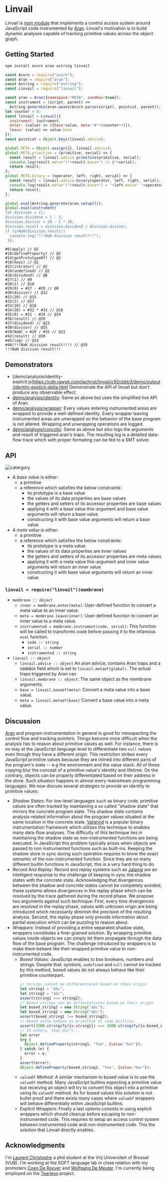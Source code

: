 # Linvail

Linvail is [npm module](https://www.npmjs.com/linvail) that implements a control access system around JavaScript code instrumented by [Aran](https://github.com/lachrist/aran).
Linvail's motivation is to build dynamic analyses capable of tracking primitive values across the object graph.

## Getting Started

```sh
npm install acorn aran astring linvail 
```

```js
const Acorn = require("acorn");
const Aran = require("aran");
const Astring = require("astring");
const Linvail = require("linvail");

const aran = Aran({namespace:"META", sandbox:true});
const instrument = (script, parent) =>
  Astring.generate(aran.weave(Acorn.parse(script), pointcut, parent));
let counter = 0;
const linvail = Linvail({
  instrument: instrument,
  enter: (value) => ({base:value, meta:"#"+(counter++)}),
  leave: (value) => value.base
});
const pointcut = Object.keys(linvail.advice);

global.META = Object.assign({}, linvail.advice);
global.META.primitive = (primitive, serial) => {
  const result = linvail.advice.primitive(primitive, serial);
  console.log(result.meta+"("+result.base+") // @"+serial);
  return result;
};
global.META.binary = (operator, left, right, serial) => {
  const result = linvail.advice.binary(operator, left, right, serial);
  console.log(result.meta+"("+result.base+") = "+left.meta+" "+operator+" "+right.meta+" // @"+serial);
  return result;
};

global.eval(Astring.generate(aran.setup()));
global.eval(instrument(`
let division = {};
division.dividend = 1 - 1;
division.divisor = 20 - 2 * 10;
division.result = division.dividend / division.divisor;
if (isNaN(division.result))
  console.log("!!!NaN division result!!!");
`));
```

```
#6(apply) // @2
#10(defineProperty) // @2
#14(getPrototypeOf) // @2
#18(keys) // @2
#22(iterator) // @2
#24(undefined) // @2
#26(dividend) // @6
#27(1) // @9
#28(1) // @10
#29(0) = #27 - #28 // @8
#30(divisor) // @12
#31(20) // @15
#32(2) // @17
#33(10) // @18
#34(20) = #32 * #33 // @16
#35(0) = #31 - #34 // @14
#36(result) // @20
#37(dividend) // @23
#38(divisor) // @25
#39(NaN) = #29 / #35 // @22
#42(result) // @30
#45(log) // @33
#46(!!!NaN division result!!!) // @35
!!!NaN division result!!!
```

## Demonstrators

* [demo/analysis/identity-explicit.js]https://cdn.rawgit.com/lachrist/linvail/c92cbbb3/demo/output/identity-explicit-delta.html
  Demonstrate the API of linvail but don't produce any observable effect.
* [demo/analysis/identity](https://cdn.rawgit.com/lachrist/linvail/c92cbbb3/demo/output/identity-delta.html):
  Same as above but uses the simplified live API of Aran.
* [demo/analysis/wrapper](https://cdn.rawgit.com/lachrist/linvail/c92cbbb3/demo/output/wrapper-delta.html):
  Every values entering instrumented areas are wrapped to provide a well-defined identity.
  Every wrapper leaving instrumented areas are unwrapped so the behavior of the base program is not altered.
  Wrapping and unwrapping operations are logged.
* [demo/analysis/concolic](https://cdn.rawgit.com/lachrist/linvail/c92cbbb3/demo/output/concolic-delta.html):
  Same as above but also logs the arguments and result of triggered aran's traps.
  The resulting log is a detailed data-flow trace which with proper formating can be fed to a SMT solver.

## API

![catergory](img/category.png)

* A *base value* is either:
  * a primitive
  * a reference which satisfies the below constraints:
    * its prototype is a base value
    * the values of its data properties are base values
    * the getters and setters of its accessor properties are base values
    * applying it with a base value this-argument and base value arguments will return a base value
    * constructing it with base value arguments will return a base value
* A *meta value* is either:
  * a primitive
  * a reference which satisfies the below constraints:
    * its prototype is a meta value.
    * the values of its data properties are inner values
    * the getters and setters of its accessor properties are meta values
    * applying it with a meta value this-argument and inner value arguments will return an inner value
    * constructing it with base value arguments will return an inner value

### `linvail = require("linvail")(membrane)`

* `membrane :: object`
  * `inner = membrane.enter(meta)`:
  User-defined function to convert a meta value to an inner value.
  * `meta = membrane.leave(inner)`:
  User-defined function to convert an inner value to a meta value.
  * `instrumented = membrane.instrument(code, serial)`:
  This function will be called to transforms code before passing it to the infamous `eval` function.
    * `code :: string`
    * `serial :: number`
    * `instrumented :: string`
* `linvail :: object`
  * `linvail.advice :: object`
  An aran advice, contains Aran traps and a `SANDBOX` field which is set to `linvail.metaof(global)`.
  The actual traps triggered by Aran can 
  * `linvail.membrane :: object`:
  The same object as the membrane arguments.
  * `base = linvail.baseof(meta)`:
  Convert a meta value into a base value.
  * `meta = linvail.metaof(base)`
  Convert a base value into a meta value.

## Discussion

[Aran](https://github.com/lachrist/aran) and program instrumentation in general is good for introspecting the control flow and tracking pointers.
Things become more difficult when the analysis has to reason about primitive values as well.
For instance, there is no way at the JavaScript language level to differentiate two `null` values even though they have a different origin.
This restriction strikes every JavaScript primitive values because they are inlined into different parts of the program's state -- e.g the environment and the value stack.
All of these copying blur the concept of a primitive value's identity and lifetime.
On the contrary, objects can be properly differentiated based on their address in the store.
Such situation happens in almost every mainstream programming languages.
We now discuss several strategies to provide an identity to primitive values:
* *Shadow States*:
  For low-level languages such as binary code, primitive values are often tracked by maintaining a so called "shadow state" that mirrors the concrete program state.
  This shadow state contains analysis-related information about the program values situated at the same location in the concrete state. 
  [Valgrind](http://valgrind.org/) is a popular binary instrumentation framework which utilizes this technique to enables many data-flow analyses.
  The difficulty of this technique lies in maintaining the shadow state as non-instrumented functions are being executed.
  In JavaScript this problem typically arises when objects are passed to non instrumented functions such as built-ins.
  Keeping the shadow store in sync during such operation requires to know the exact semantic of the non-instrumented function. 
  Since they are so many different builtin functions in JavaScript, this is a very hard thing to do.
* *Record And Replay*:
  Record and replay systems such as [Jalangi](https://github.com/SRA-SiliconValley/jalangi) are an intelligent response to the challenge of keeping in sync the shadow states with the concrete state.
  Acknowledging that divergences between the shadow and concrete states cannot be completely avoided, these systems allows divergences in the replay phase which can be resolved by the trace gathered during the record phase.
  We propose two arguments against such technique:
  First, every time divergences are resolved in the replay phase, values with unknown origin are being introduced which necessarily diminish the precision of the resulting analysis.
  Second, the replay phase only provide information about partial execution which can be puzzling to reason about.
* *Wrappers*:
  Instead of providing a entire separated shadow state, wrappers constitutes a finer grained solution.
  By wrapping primitive values inside objects we can simply let them propagate through the data flow of the base program.
  The challenge introduced by wrappers is to make them behave like their wrapped primitive value to non-instrumented code.
  * *Boxed Values*:
    JavaScript enables to box booleans, numbers and strings.
    Despite that: symbols, `undefined` and `null` cannot be tracked by this method, boxed values do not always behave like their primitive counterpart.    
    ```js
    // Strings cannot be differentiated based on their origin
    let string1 = "abc";
    let string2 = "abc";
    assert(string1 === string2);
    // Boxed strings can be differentiated based on their origin
    let boxed_string1 = new String("abc");
    let boxed_string2 = new String("abc");
    assert(boxed_string1 !== boxed_string2);
    // Boxed value behave as primitive in some builtins: 
    assert(JSON.stringify({a:string1}) === JSON.stringify({a:boxed_string1}));
    // In others, they don't...
    let error
    try {
      Object.defineProperty(string1, "foo", {value:"bar"});
    } catch (e) {
      error = e;
    }
    assert(error);
    Object.defineProperty(boxed_string1, "foo", {value:"bar"});
    ```
  * *`valueOf` Method*:
    A similar mechanism to boxed value is to use the `valueOf` method.
    Many JavaScript builtins expecting a primitive value but receiving an object will try to convert this object into a primitive using its `valueOf` method.
    As for boxed values this solution is not bullet proof and there exists many cases where `valueOf` wrappers will behave differentially within JavaScirpt builtins.
  * *Explicit Wrappers*:
    Finally a last options consists in using explicit wrappers which should cleanup before escaping to non-instrumented code.
    This requires to setup an access control system between instrumented code and non-instrumented code.
    This the solution that Linvail directly enables.

## Acknowledgments

I'm [Laurent Christophe](http://soft.vub.ac.be/soft/members/lachrist) a phd student at the Vrij Universiteit of Brussel (VUB).
I'm working at the SOFT language lab in close relation with my promoters [Coen De Roover](http://soft.vub.ac.be/soft/members/cderoove) and [Wolfgang De Meuter](http://soft.vub.ac.be/soft/members/wdmeuter).
I'm currently being employed on the [Tearless](http://soft.vub.ac.be/tearless/pages/index.html) project.

<!-- 
1. **Debugging NaN appearances**
  In this first example, we want to provide an analysis which tracks the origin of `NaN` (not-a-number) values.
  The problem with `NaN` values is that they can easily propagate as the program is executed such that detecting the original cause of a `NaN` appearance is often tedious for large programs.
  Consider the program below which alerts "Your age is: NaN".
  ```js
  var year = Number(document.getElementById("bdate").avlue);
  // many lines with many unrelated NaNs appearances
  alert("Your age is: " + (2016 - year));
  ```
  Simply printing every appearance of `NaN` values runs under the risk of overwhelming the programmer with unrelated `NaN` appearances.
  We would like to know only of the `NaN` that caused the alert to display an buggy message.
  It is therefore crucial to differentiate `NaN` values which cannot be done at the JavaScript language level.

2. **Taint analysis**
  Taint analysis consists in marking -- or *tainting* -- values coming from predefined source of information and preventing them from flowing through predefined sinks of information.
  As tainted values are manipulated through the program, the taint should be properly propagated to dependent values. 
  ```js
  var password = document.getElementById("password"); // predefined source
  var secret = password.value; // tainted string
  var secrets = secret.split(""); // array of tainted characters
  sendToShadyThirdPartyServer(secrets); // predefined sink
  ```
  Lets suppose that the password was `"trustno1"`.
  N.B. strings are primitive values in JavaScript.
  After splitting this string to characters we cannot simply taint all string being `"t"`, `"r"`, `"u"`, `"s"`, `"t"`, "`n`", "`o`", `"1"`.
  This would lead to serious over-tainting and diminish the precision and usefulness of the analysis.
  As for the `Nan` debugger we crucially need to differentiate primitive values based on their origin and not only their value.

3. **Concolic Testing**
  Concolic testing aims at automatically exploring all the control-flow paths a program can take for validation purpose.
  It involves gathering mathematic formula on a program's inputs as it is being executed.
  Later, these formula can be given to a constraint solver to steer the program into a unexplored execution path.
  Consider the program below which has two different outcomes based on the birthdate of the user.
  A successful concolic tester should be able to generate an birthdate input that leads the program to the consequent branch and an other birthdate input that leads the program to the alternate branch.
  ```js
  var input = document.getElemenById("bdate").value;
  var bdate = input.value // new symbolic value [α]
  var age = bdate - 2016; // new constraint [β = α - 2016]
  var isminor = age > 17; // new constraint [γ = β > 17]
  if (isminor) {          // path condition [γ && γ = β > 17 && β = α - 2016]
    // do something
  } else {                // path condition [!γ && γ = β > 17 && β = α - 2016]
    // do something else
  }
  ```
  It should be clear that confusing two primitive values having different origin would easily lead to erroneous path constraint.
 -->